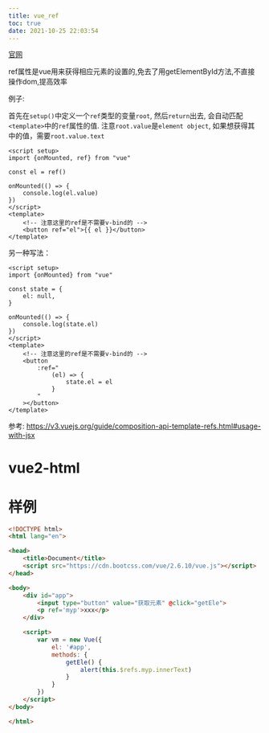 ```yaml
---
title: vue_ref
toc: true
date: 2021-10-25 22:03:54
---
```

[官网](https://vuejs.org/guide/essentials/template-refs.html#accessing-the-refs)


ref属性是vue用来获得相应元素的设置的,免去了用getElementById方法,不直接操作dom,提高效率

例子:

首先在`setup()`中定义一个`ref`类型的变量`root`, 然后`return`出去, 会自动匹配`<template>`中的`ref`属性的值.
注意`root.value`是`element object`, 如果想获得其中的值，需要`root.value.text`
```vue
<script setup>
import {onMounted, ref} from "vue"

const el = ref()

onMounted(() => {
    console.log(el.value)
})
</script>
<template>
    <!-- 注意这里的ref是不需要v-bind的 -->
    <button ref="el">{{ el }}</button>
</template>
```

另一种写法：
```vue
<script setup>
import {onMounted} from "vue"

const state = {
    el: null,
}

onMounted(() => {
    console.log(state.el)
})
</script>
<template>
    <!-- 注意这里的ref是不需要v-bind的 -->
    <button
        :ref="
            (el) => {
                state.el = el
            }
        "
    ></button>
</template>

```


参考:
https://v3.vuejs.org/guide/composition-api-template-refs.html#usage-with-jsx


# vue2-html

# 样例
```html
<!DOCTYPE html>
<html lang="en">

<head>
    <title>Document</title>
    <script src="https://cdn.bootcss.com/vue/2.6.10/vue.js"></script>
</head>

<body>
    <div id="app">
        <input type="button" value="获取元素" @click="getEle">
        <p ref='myp'>xxx</p>
    </div>

    <script>
        var vm = new Vue({
            el: '#app',
            methods: {
                getEle() {
                    alert(this.$refs.myp.innerText)
                }
            }
        })
    </script>
</body>

</html>
```
